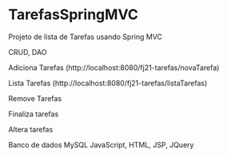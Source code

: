 # TarefasSpringMVC

Projeto de lista de Tarefas usando Spring MVC

CRUD, DAO

Adiciona Tarefas (http://localhost:8080/fj21-tarefas/novaTarefa)

Lista Tarefas (http://localhost:8080/fj21-tarefas/listaTarefas)

Remove Tarefas

Finaliza tarefas

Altera tarefas

Banco de dados MySQL
JavaScript, HTML, JSP, JQuery
